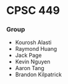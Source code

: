 # CPSC 449

### Group

- Kourosh Alasti
- Raymond Huang
- Jack Page
- Kevin Nguyen
- Aaron Tang
- Brandon Kilpatrick
